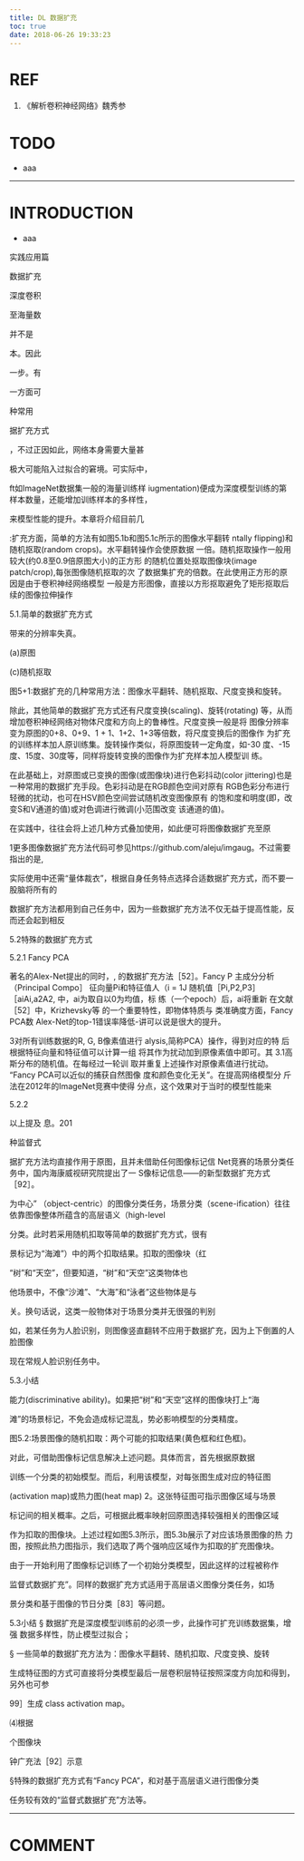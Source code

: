 ```yaml
---
title: DL 数据扩充
toc: true
date: 2018-06-26 19:33:23
---
```



# REF
1. 《解析卷积神经网络》魏秀参




# TODO






  * aaa





* * *





# INTRODUCTION






  * aaa











实践应用篇











数据扩充

深度卷积

至海量数

并不是

本。因此

一步。有

一方面可

种常用



































































据扩充方式




























，不过正因如此，网络本身需要大量甚

极大可能陷入过拟合的窘境。可实际中，

ft如ImageNet数据集一般的海量训练样 iugmentation)便成为深度模型训练的第 样本数量，还能增加训练样本的多样性，

来模型性能的提升。本章将介绍目前几


:扩充方面，简单的方法有如图5.1b和图5.1c所示的图像水平翻转 ntally flipping)和随机抠取(random crops)。水平翻转操作会使原数据 一倍。随机抠取操作一般用较大(约0.8至0.9倍原图大小)的正方形 的随机位置处抠取图像块(image patch/crop),每张图像随机抠取的次 了数据集扩充的倍数。在此使用正方形的原因是由于卷积神经网络模型 一般是方形图像，直接以方形抠取避免了矩形抠取后续的图像拉伸操作


5.1.简单的数据扩充方式

带来的分辨率失真。


(a)原图





(c)随机抠取


图5+1:数据扩充的几种常用方法：图像水平翻转、随机抠取、尺度变换和旋转。

除此，其他简单的数据扩充方式还有尺度变换(scaling)、旋转(rotating) 等，从而增加卷积神经网络对物体尺度和方向上的鲁棒性。尺度变换一般是将 图像分辨率变为原图的0+8、0+9、1 + 1、1+2、1+3等倍数，将尺度变换后的图像作 为扩充的训练样本加人原训练集。旋转操作类似，将原图旋转一定角度，如-30 度、-15度、15度、30度等，同样将旋转变换的图像作为扩充样本加人模型训 练。

在此基础上，对原图或已变换的图像(或图像块)进行色彩抖动(color jittering)也是一种常用的数据扩充手段。色彩抖动是在RGB颜色空间对原有 RGB色彩分布进行轻微的扰动，也可在HSV颜色空间尝试随机改变图像原有 的饱和度和明度(即，改变S和V通道的值)或对色调进行微调(小范围改变 该通道的值)。

在实践中，往往会将上述几种方式叠加使用，如此便可将图像数据扩充至原

1更多图像数据扩充方法代码可参见https://github.com/aleju/imgaug。不过需要指出的是,

实际使用中还需“量体裁衣”，根据自身任务特点选择合适数据扩充方式，而不要一股脑将所有的

数据扩充方法都用到自己任务中，因为一些数据扩充方法不仅无益于提高性能，反而还会起到相反

5.2特殊的数据扩充方式

5.2.1 Fancy PCA


著名的Alex-Net提出的同时，, 的数据扩充方法［52］。Fancy P 主成分分析（Principal Compo］ 征向量Pi和特征值人（i = 1J 随机值［Pi,P2,P3］ ［aiAi,a2A2, 中，ai为取自以0为均值，标 练（一个epoch）后，ai将重新 在文献［52］中，Krizhevsky等 的一个重要特性，即物体特质与 类准确度方面，Fancy PCA数 Alex-Net的top-1错误率降低-讲可以说是很大的提升。










3对所有训练数据的R, G, B像素值进行 alysis,简称PCA）操作，得到对应的特 后根据特征向量和特征值可以计算一组 将其作为扰动加到原像素值中即可。其 3.1高斯分布的随机值。在每经过一轮训 取并重复上述操作对原像素值进行扰动。 “Fancy PCA可以近似的捕获自然图像 度和颜色变化无关”。在提高网络模型分 斤法在2012年的ImageNet竞赛中使得 分点，这个效果对于当时的模型性能来


5.2.2

以上提及 息。201

种监督式






















据扩充方法均直接作用于原图，且并未借助任何图像标记信 Net竞赛的场景分类任务中，国内海康威视研究院提出了一 S像标记信息——的新型数据扩充方式［92］。

为中心” （object-centric）的图像分类任务，场景分类（scene-ification）往往依靠图像整体所蕴含的高层语义（high-level

分类。此时若采用随机扣取等简单的数据扩充方式，很有

景标记为“海滩”）中的两个扣取结果。扣取的图像块（红

“树”和“天空”，但要知道，“树”和“天空”这类物体也

他场景中，不像“沙滩”、“大海”和“泳者”这些物体是与

关。换句话说，这类一般物体对于场景分类并无很强的判别


如，若某任务为人脸识别，则图像竖直翻转不应用于数据扩充，因为上下倒置的人脸图像

现在常规人脸识别任务中。


5.3.小结

能力(discriminative ability)。如果把“树”和“天空”这样的图像块打上“海

滩”的场景标记，不免会造成标记混乱，势必影响模型的分类精度。


图5.2:场景图像的随机扣取：两个可能的扣取结果(黄色框和红色框)。

对此，可借助图像标记信息解决上述问题。具体而言，首先根据原数据

训练一个分类的初始模型。而后，利用该模型，对每张图生成对应的特征图

(activation map)或热力图(heat map) 2。这张特征图可指示图像区域与场景

标记间的相关概率。之后，可根据此概率映射回原图选择较强相关的图像区域

作为扣取的图像块。上述过程如图5.3所示，图5.3b展示了对应该场景图像的热 力图，按照此热力图指示，我们选取了两个强响应区域作为扣取的扩充图像块。

由于一开始利用了图像标记训练了一个初始分类模型，因此这样的过程被称作

监督式数据扩充”。同样的数据扩充方式适用于高层语义图像分类任务，如场

景分类和基于图像的节日分类［83］等问题。

5.3小结
§ 数据扩充是深度模型训练前的必须一步，此操作可扩充训练数据集，增强 数据多样性，防止模型过拟合；

§ 一些简单的数据扩充方法为：图像水平翻转、随机扣取、尺度变换、旋转


生成特征图的方式可直接将分类模型最后一层卷积层特征按照深度方向加和得到，另外也可参

99］生成 class activation map。






⑷根据

个图像块








钟广充法［92］示意


§特殊的数据扩充方式有“Fancy PCA”，和对基于高层语义进行图像分类

任务较有效的“监督式数据扩充”方法等。













* * *





# COMMENT
